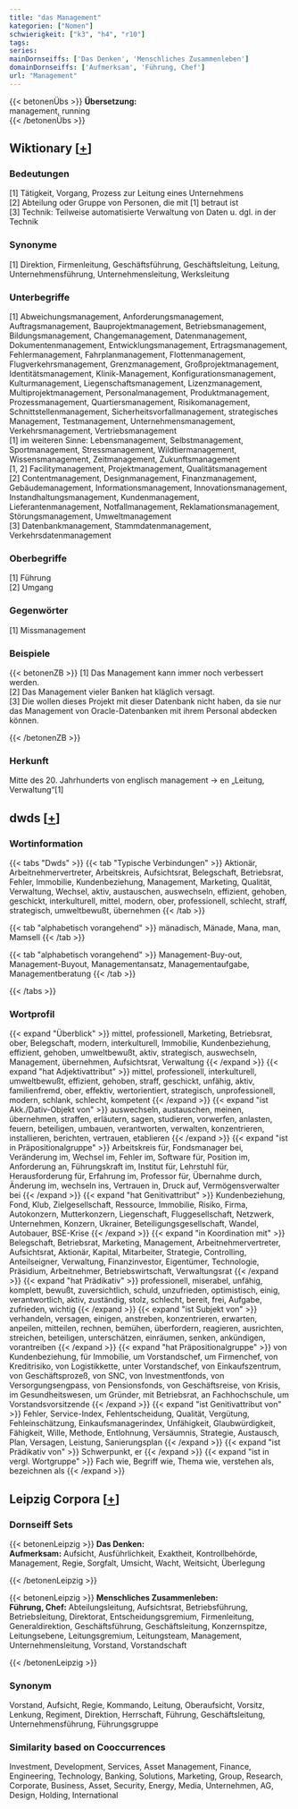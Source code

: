 ```yaml
---
title: "das Management"
kategorien: ["Nomen"]
schwierigkeit: ["k3", "h4", "r10"]
tags:
series:
mainDornseiffs: ['Das Denken', 'Menschliches Zusammenleben']
domainDornseiffs: ['Aufmerksam', 'Führung, Chef']
url: "Management"
---
```


{{< betonenÜbs >}}
**Übersetzung:**  
management, running  
{{< /betonenÜbs >}}

## Wiktionary [[+](https://de.wiktionary.org/wiki/Management)]

### Bedeutungen
[1] Tätigkeit, Vorgang, Prozess zur Leitung eines Unternehmens  
[2] Abteilung oder Gruppe von Personen, die mit [1] betraut ist  
[3] Technik: Teilweise automatisierte Verwaltung von Daten u. dgl. in der Technik  

### Synonyme
[1] Direktion, Firmenleitung, Geschäftsführung, Geschäftsleitung, Leitung, Unternehmensführung, Unternehmensleitung, Werksleitung  

### Unterbegriffe
[1] Abweichungsmanagement, Anforderungsmanagement, Auftragsmanagement, Bauprojektmanagement, Betriebsmanagement, Bildungsmanagement, Changemanagement, Datenmanagement, Dokumentenmanagement, Entwicklungsmanagement, Ertragsmanagement, Fehlermanagement, Fahrplanmanagement, Flottenmanagement, Flugverkehrsmanagement, Grenzmanagement, Großprojektmanagement, Identitätsmanagement, Klinik-Management, Konfigurationsmanagement, Kulturmanagement, Liegenschaftsmanagement, Lizenzmanagement, Multiprojektmanagement, Personalmanagement, Produktmanagement, Prozessmanagement, Quartiersmanagement, Risikomanagement, Schnittstellenmanagement, Sicherheitsvorfallmanagement, strategisches Management, Testmanagement, Unternehmensmanagement, Verkehrsmanagement, Vertriebsmanagement  
[1] im weiteren Sinne: Lebensmanagement, Selbstmanagement, Sportmanagement, Stressmanagement, Wildtiermanagement, Wissensmanagement, Zeitmanagement, Zukunftsmanagement  
[1, 2] Facilitymanagement, Projektmanagement, Qualitätsmanagement  
[2] Contentmanagement, Designmanagement, Finanzmanagement, Gebäudemanagement, Informationsmanagement, Innovationsmanagement, Instandhaltungsmanagement, Kundenmanagement, Lieferantenmanagement, Notfallmanagement, Reklamationsmanagement, Störungsmanagement, Umweltmanagement  
[3] Datenbankmanagement, Stammdatenmanagement, Verkehrsdatenmanagement  

### Oberbegriffe
[1] Führung  
[2] Umgang  

### Gegenwörter
[1] Missmanagement  

### Beispiele
{{< betonenZB >}}
[1] Das Management kann immer noch verbessert werden.  
[2] Das Management vieler Banken hat kläglich versagt.  
[3] Die wollen dieses Projekt mit dieser Datenbank nicht haben, da sie nur das Management von Oracle-Datenbanken mit ihrem Personal abdecken können.  

{{< /betonenZB >}}
### Herkunft
Mitte des 20. Jahrhunderts von englisch management → en „Leitung, Verwaltung“[1]  



## dwds [[+](https://www.dwds.de/wb/Management)]

### Wortinformation
{{< tabs "Dwds" >}}
{{< tab "Typische Verbindungen" >}}
Aktionär, Arbeitnehmervertreter, Arbeitskreis, Aufsichtsrat, Belegschaft, Betriebsrat, Fehler, Immobilie, Kundenbeziehung, Management, Marketing, Qualität, Verwaltung, Wechsel, aktiv, austauschen, auswechseln, effizient, gehoben, geschickt, interkulturell, mittel, modern, ober, professionell, schlecht, straff, strategisch, umweltbewußt, übernehmen
{{< /tab >}}

{{< tab "alphabetisch vorangehend" >}}
mänadisch, Mänade, Mana, man, Mamsell
{{< /tab >}}

{{< tab "alphabetisch vorangehend" >}}
Management-Buy-out, Management-Buyout, Managementansatz, Managementaufgabe, Managementberatung
{{< /tab >}}

{{< /tabs >}}

### Wortprofil
{{< expand "Überblick" >}} mittel, professionell, Marketing, Betriebsrat, ober, Belegschaft, modern, interkulturell, Immobilie, Kundenbeziehung, effizient, gehoben, umweltbewußt, aktiv, strategisch, auswechseln, Management, übernehmen, Aufsichtsrat, Verwaltung {{< /expand >}}
{{< expand "hat Adjektivattribut" >}} mittel, professionell, interkulturell, umweltbewußt, effizient, gehoben, straff, geschickt, unfähig, aktiv, familienfremd, ober, effektiv, wertorientiert, strategisch, unprofessionell, modern, schlank, schlecht, kompetent {{< /expand >}}
{{< expand "ist Akk./Dativ-Objekt von" >}} auswechseln, austauschen, meinen, übernehmen, straffen, erläutern, sagen, studieren, vorwerfen, anlasten, feuern, beteiligen, umbauen, verantworten, verwalten, konzentrieren, installieren, berichten, vertrauen, etablieren {{< /expand >}}
{{< expand "ist in Präpositionalgruppe" >}} Arbeitskreis für, Fondsmanager bei, Veränderung im, Wechsel im, Fehler im, Software für, Position im, Anforderung an, Führungskraft im, Institut für, Lehrstuhl für, Herausforderung für, Erfahrung im, Professor für, Übernahme durch, Änderung im, wechseln ins, Vertrauen in, Druck auf, Vermögensverwalter bei {{< /expand >}}
{{< expand "hat Genitivattribut" >}} Kundenbeziehung, Fond, Klub, Zielgesellschaft, Ressource, Immobilie, Risiko, Firma, Autokonzern, Mutterkonzern, Liegenschaft, Fluggesellschaft, Netzwerk, Unternehmen, Konzern, Ukrainer, Beteiligungsgesellschaft, Wandel, Autobauer, BSE-Krise {{< /expand >}}
{{< expand "in Koordination mit" >}} Belegschaft, Betriebsrat, Marketing, Management, Arbeitnehmervertreter, Aufsichtsrat, Aktionär, Kapital, Mitarbeiter, Strategie, Controlling, Anteilseigner, Verwaltung, Finanzinvestor, Eigentümer, Technologie, Präsidium, Arbeitnehmer, Betriebswirtschaft, Verwaltungsrat {{< /expand >}}
{{< expand "hat Prädikativ" >}} professionell, miserabel, unfähig, komplett, bewußt, zuversichtlich, schuld, unzufrieden, optimistisch, einig, verantwortlich, aktiv, zuständig, stolz, schlecht, bereit, frei, Aufgabe, zufrieden, wichtig {{< /expand >}}
{{< expand "ist Subjekt von" >}} verhandeln, versagen, einigen, anstreben, konzentrieren, erwarten, anpeilen, mitteilen, rechnen, bemühen, überfordern, reagieren, ausrichten, streichen, beteiligen, unterschätzen, einräumen, senken, ankündigen, vorantreiben {{< /expand >}}
{{< expand "hat Präpositionalgruppe" >}} von Kundenbeziehung, für Immobilie, um Vorstandschef, um Firmenchef, von Kreditrisiko, von Logistikkette, unter Vorstandschef, von Einkaufszentrum, von Geschäftsprozeß, von SNC, von Investmentfonds, von Versorgungsengpass, von Pensionsfonds, von Geschäftsreise, von Krisis, im Gesundheitswesen, um Gründer, mit Betriebsrat, an Fachhochschule, um Vorstandsvorsitzende {{< /expand >}}
{{< expand "ist Genitivattribut von" >}} Fehler, Service-Index, Fehlentscheidung, Qualität, Vergütung, Fehleinschätzung, Einkaufsmanagerindex, Unfähigkeit, Glaubwürdigkeit, Fähigkeit, Wille, Methode, Entlohnung, Versäumnis, Strategie, Austausch, Plan, Versagen, Leistung, Sanierungsplan {{< /expand >}}
{{< expand "ist Prädikativ von" >}} Schwerpunkt, er {{< /expand >}}
{{< expand "ist in vergl. Wortgruppe" >}} Fach wie, Begriff wie, Thema wie, verstehen als, bezeichnen als {{< /expand >}}

## Leipzig Corpora [[+](https://corpora.uni-leipzig.de/en/res?word=Management&corpusId=deu_newscrawl-public_2018)]

### Dornseiff Sets
{{< betonenLeipzig >}}
**Das Denken:**  
**Aufmerksam:** Aufsicht, Ausführlichkeit, Exaktheit, Kontrollbehörde, Management, Regie, Sorgfalt, Umsicht, Wacht, Weitsicht, Überlegung  

{{< /betonenLeipzig >}}


{{< betonenLeipzig >}}
**Menschliches Zusammenleben:**  
**Führung, Chef:** Abteilungsleitung, Aufsichtsrat, Betriebsführung, Betriebsleitung, Direktorat, Entscheidungsgremium, Firmenleitung, Generaldirektion, Geschäftsführung, Geschäftsleitung, Konzernspitze, Leitungsebene, Leitungsgremium, Leitungsteam, Management, Unternehmensleitung, Vorstand, Vorstandschaft  

{{< /betonenLeipzig >}}

### Synonym
Vorstand, Aufsicht, Regie, Kommando, Leitung, Oberaufsicht, Vorsitz, Lenkung, Regiment, Direktion, Herrschaft, Führung, Geschäftsleitung, Unternehmensführung, Führungsgruppe


### Similarity based on Cooccurrences
Investment, Development, Services, Asset Management, Finance, Engineering, Technology, Banking, Solutions, Marketing, Group, Research, Corporate, Business, Asset, Security, Energy, Media, Unternehmen, AG, Design, Holding, International

